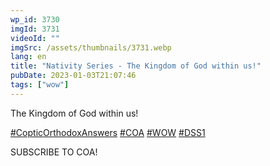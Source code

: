 ```yaml
---
wp_id: 3730
imgId: 3731
videoId: ""
imgSrc: /assets/thumbnails/3731.webp
lang: en
title: "Nativity Series - The Kingdom of God within us!"
pubDate: 2023-01-03T21:07:46
tags: ["wow"]
---
```


<div class="badge badge-style-type-simple style-scope ytd-badge-supported-renderer">The Kingdom of God within us!</div>
<p><span class="yt-core-attributed-string--link-inherit-color"><a class="yt-core-attributed-string__link yt-core-attributed-string__link--display-type yt-core-attributed-string__link--call-to-action-color" tabindex="0" href="https://www.youtube.com/hashtag/copticorthodoxanswers" target="" rel="nofollow noopener">#CopticOrthodoxAnswers</a></span> <span class="yt-core-attributed-string--link-inherit-color"><a class="yt-core-attributed-string__link yt-core-attributed-string__link--display-type yt-core-attributed-string__link--call-to-action-color" tabindex="0" href="https://www.youtube.com/hashtag/coa" target="" rel="nofollow noopener">#COA</a></span> <span class="yt-core-attributed-string--link-inherit-color"><a class="yt-core-attributed-string__link yt-core-attributed-string__link--display-type yt-core-attributed-string__link--call-to-action-color" tabindex="0" href="https://www.youtube.com/hashtag/wow" target="" rel="nofollow noopener">#WOW</a></span> <span class="yt-core-attributed-string--link-inherit-color"><a class="yt-core-attributed-string__link yt-core-attributed-string__link--display-type yt-core-attributed-string__link--call-to-action-color" tabindex="0" href="https://www.youtube.com/hashtag/dss1" target="" rel="nofollow noopener">#DSS1</a></span></p>
<p>SUBSCRIBE TO COA!</p>
<p>&nbsp;</p>

